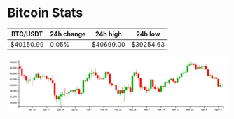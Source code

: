 # Bitcoin Stats

BTC/USDT|24h change|24h high|24h low|
|---|---|---|---|
|$40150.99|0.05%|$40699.00|$39254.63|

<img src="./chart.svg">
